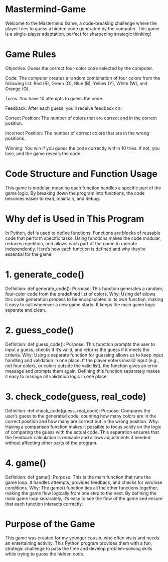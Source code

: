 # Mastermind-Game
Welcome to the Mastermind Game, a code-breaking challenge where the player tries to guess a hidden code generated by the computer. This game is a single-player adaptation, perfect for sharpening strategic thinking!


# Game Rules
Objective: Guess the correct four-color code selected by the computer.

Code: The computer creates a random combination of four colors from the following list: Red (R), Green (G), Blue (B), Yellow (Y), White (W), and Orange (O).

Turns: You have 10 attempts to guess the code.

Feedback: After each guess, you’ll receive feedback on:

Correct Position: The number of colors that are correct and in the correct position.

Incorrect Position: The number of correct colors that are in the wrong positions.

Winning: You win if you guess the code correctly within 10 tries. If not, you lose, and the game reveals the code.


# Code Structure and Function Usage
This game is modular, meaning each function handles a specific part of the game logic. By breaking down the program into functions, the code becomes easier to read, maintain, and debug.


# Why def is Used in This Program
In Python, def is used to define functions. Functions are blocks of reusable code that perform specific tasks. Using functions makes the code modular, reduces repetition, and allows each part of the game to operate independently. Here’s how each function is defined and why they’re essential for the game:

# 1. generate_code()
Definition: def generate_code():
Purpose: This function generates a random, four-color code from the predefined list of colors.
Why: Using def allows this code generation process to be encapsulated in its own function, making it easy to call whenever a new game starts. It keeps the main game logic separate and clean.
# 2. guess_code()
Definition: def guess_code():
Purpose: This function prompts the user to input a guess, checks if it’s valid, and returns the guess if it meets the criteria.
Why: Using a separate function for guessing allows us to keep input handling and validation in one place. If the player enters invalid input (e.g., not four colors, or colors outside the valid list), the function gives an error message and prompts them again. Defining this function separately makes it easy to manage all validation logic in one place.
# 3. check_code(guess, real_code)
Definition: def check_code(guess, real_code):
Purpose: Compares the user’s guess to the generated code, counting how many colors are in the correct position and how many are correct but in the wrong position.
Why: Having a comparison function makes it possible to focus solely on the logic of comparing the guess with the actual code. This separation ensures that the feedback calculation is reusable and allows adjustments if needed without affecting other parts of the program.
# 4. game()
Definition: def game():
Purpose: This is the main function that runs the game loop. It handles attempts, provides feedback, and checks for win/lose conditions.
Why: The game() function ties all the other functions together, making the game flow logically from one step to the next. By defining the main game loop separately, it’s easy to see the flow of the game and ensure that each function interacts correctly.


# Purpose of the Game
This game was created for my younger cousin, who often visits and needs an entertaining activity. This Python program provides them with a fun, strategic challenge to pass the time and develop problem-solving skills while trying to guess the hidden code.


